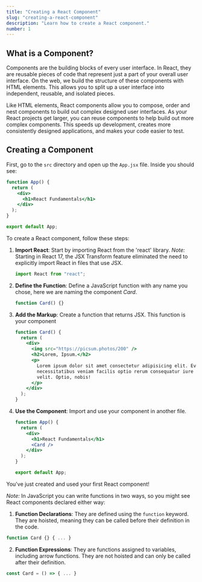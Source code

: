 ```yaml
---
title: "Creating a React Component"
slug: "creating-a-react-component"
description: "Learn how to create a React component."
number: 1
---
```


## What is a Component?

Components are the building blocks of every user interface. In React, they are reusable pieces of code that represent just a part of your overall user interface. On the web, we build the structure of these components with HTML elements. This allows you to split up a user interface into independent, reusable, and isolated pieces.

Like HTML elements, React components allow you to compose, order and nest components to build out complex designed user interfaces. As your React projects get larger, you can reuse components to help build out more complex components. This speeds up development, creates more consistently designed applications, and makes your code easier to test.

## Creating a Component

First, go to the `src` directory and open up the `App.jsx` file. Inside you should see:

```jsx
function App() {
  return (
    <div>
      <h1>React Fundamentals</h1>
    </div>
  );
}

export default App;
```

To create a React component, follow these steps:

1. **Import React**: Start by importing React from the 'react' library. _Note:_ Starting in React 17, the JSX Transform feature eliminated the need to explicitly import React in files that use JSX.

   ```jsx
   import React from "react";
   ```

2. **Define the Function**: Define a JavaScript function with any name you chose, here we are naming the component _Card_.

   ```jsx
   function Card() {}
   ```

3. **Add the Markup**: Create a function that returns JSX. This function is your component

   ```jsx
   function Card() {
     return (
       <div>
         <img src="https://picsum.photos/200" />
         <h2>Lorem, Ipsum.</h2>
         <p>
           Lorem ipsum dolor sit amet consectetur adipisicing elit. Eveniet,
           necessitatibus veniam facilis optio rerum consequatur iure omnis
           velit. Optio, nobis!
         </p>
       </div>
     );
   }
   ```

4. **Use the Component**: Import and use your component in another file.

   ```jsx
   function App() {
     return (
       <div>
         <h1>React Fundamentals</h1>
         <Card />
       </div>
     );
   }

   export default App;
   ```

You've just created and used your first React component!

_Note:_ In JavaScript you can write functions in two ways, so you might see React components declared either way:

1. **Function Declarations**: They are defined using the `function` keyword. They are hoisted, meaning they can be called before their definition in the code.

```jsx
function Card {} { ... }
```

2. **Function Expressions**: They are functions assigned to variables, including arrow functions. They are not hoisted and can only be called after their definition.

```jsx
const Card = () => { ... }
```
